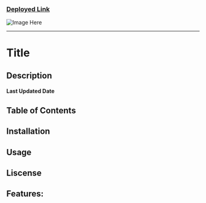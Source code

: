 ### [Deployed Link](link)

![Image Here](image-link)

------

# Title

## Description

#### **Last Updated Date** 

## Table of Contents

## Installation

## Usage

## Liscense

## Features: